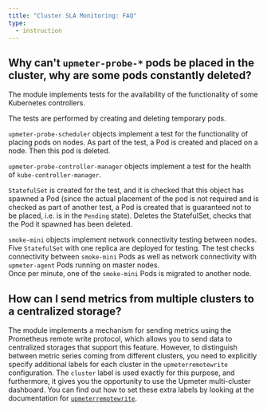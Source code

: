 ```yaml
---
title: "Cluster SLA Monitoring: FAQ"
type:
  - instruction
---
```


## Why can't `upmeter-probe-*` pods be placed in the cluster, why are some pods constantly deleted?

The module implements tests for the availability of the functionality of some Kubernetes controllers.

The tests are performed by creating and deleting temporary pods.

`upmeter-probe-scheduler` objects implement a test for the functionality of placing pods on nodes.
As part of the test, a Pod is created and placed on a node. Then this pod is deleted.

`upmeter-probe-controller-manager` objects implement a test for the health of `kube-controller-manager`.

`StatefulSet` is created for the test, and it is checked that this object has spawned a Pod (since the actual placement of the pod is not required and is checked as part of another test, a Pod is created that is guaranteed not to be placed, i.e. is in the `Pending` state). Deletes the StatefulSet, checks that the Pod it spawned has been deleted.

`smoke-mini` objects implement network connectivity testing between nodes.
Five `StatefulSet` with one replica are deployed for testing. The test checks connectivity between `smoke-mini` Pods as well as network connectivity with `upmeter-agent` Pods running on master nodes.  
Once per minute, one of the `smoke-mini` Pods is migrated to another node.

## How can I send metrics from multiple clusters to a centralized storage?

The module implements a mechanism for sending metrics using the Prometheus remote write protocol, which allows you to send data to centralized storages that support this feature. However, to distinguish between metric series coming from different clusters, you need to explicitly specify additional labels for each cluster in the `upmeterremotewrite` configuration. The `cluster` label is used exactly for this purpose, and furthermore, it gives you the opportunity to use the Upmeter multi-cluster dashboard. You can find out how to set these extra labels by looking at the documentation for [`upmeterremotewrite`](cr.html#upmeterremotewrite-v1-spec-additionallabels).